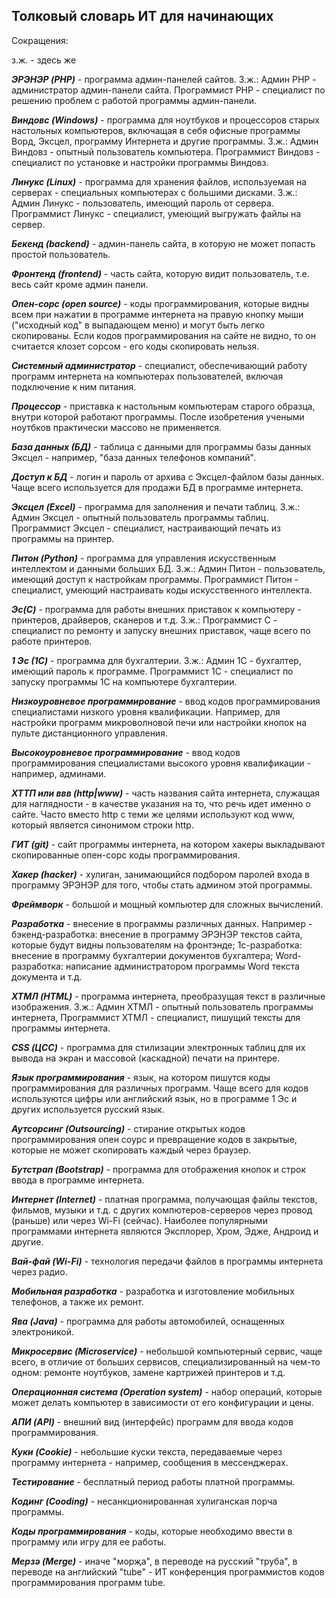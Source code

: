 ## Толковый словарь ИТ для начинающих

Сокращения:

з.ж. - здесь же

***ЭРЭНЭР (PHP)*** - программа админ-панелей сайтов. З.ж.: Админ РНР - администратор админ-панели сайта. Программист РНР - специалист по решению проблем с работой программы админ-панели. 

***Виндовс (Windows)*** - программа для ноутбуков и процессоров старых настольных компьютеров, включащая в себя офисные программы Ворд, Эксцел, программу Интернета и другие программы. З.ж.: Админ Виндовз - опытный пользователь компьютера. Программист Виндовз - специалист по установке и настройки программы Виндовз.

***Линукс (Linux)*** - программа для хранения файлов, используемая на серверах - специальных компьютерах с большими дисками. З.ж.: Админ Линукс - пользователь, имеющий пароль от сервера. Программист Линукс - специалист, умеющий выгружать файлы на сервер. 

***Бекенд (backend)*** - админ-панель сайта, в которую не может попасть простой пользователь. 

***Фронтенд (frontend)*** - часть сайта, которую видит пользователь, т.е. весь сайт кроме админ панели. 

***Опен-сорс (open source)*** - коды программирования, которые видны всем при нажатии в программе интернета на правую кнопку мыши ("исходный код" в выпадающем меню) и могут быть легко скопированы. Если кодов программирования на сайте не видно, то он считается клозет сорсом - его коды скопировать нельзя. 

***Системный администратор*** - специалист, обеспечивающий работу программ интернета на компьютерах пользователей, включая подключение к ним питания.

***Процессор*** - приставка к настольным компьютерам старого образца, внутри которой работают программы. После изобретения учеными ноутбков практически массово не применяется.

***База данных (БД)*** - таблица с данными для программы базы данных Эксцел - например, "база данных телефонов компаний".

***Доступ к БД*** - логин и пароль от архива с Эксцел-файлом базы данных. Чаще всего используется для продажи БД в программе интернета. 

***Эксцел (Excel)*** - программа для заполнения и печати таблиц. З.ж.: Админ Эксцел - опытный пользователь программы таблиц. Программист Эксцел - специалист, настраивающий печать из программы на принтер.

***Питон (Python)*** - программа для управления искусственным интеллектом и данными больших БД. З.ж.: Админ Питон - пользователь, имеющий доступ к настройкам программы. Программист Питон - специалист, умеющий настраивать коды искусственного интеллекта. 

***Эс(C)*** - программа для работы внешних приставок к компьютеру - принтеров, драйверов, сканеров и т.д. З.ж.: Программист С - специалист по ремонту и запуску внешних приставок, чаще всего по работе принтеров. 

***1 Эс (1C)*** - программа для бухгалтерии.  З.ж.: Админ 1С - бухгалтер, имеющий пароль к программе. Программист 1С - специалист по запуску программы 1С на компьютере бухгалтерии. 

***Низкоуровневое программирование*** - ввод кодов программирования специалистами низкого уровня квалификации. Например, для настройки программ микроволновой печи или настройки кнопок на пульте дистанционного управления. 

***Высокоуровневое программирование*** - ввод кодов программирования специалистами высокого уровня квалификации - например, админами. 

***ХТТП или ввв (http|www)*** - часть названия сайта интернета, служащая для наглядности  - в качестве указания на то, что речь идет именно о сайте. Часто вместо http с теми же целями используют код www, который является синонимом строки http. 

***ГИТ (git)*** - сайт программы интернета, на котором хакеры выкладывают скопированные опен-сорс коды программирования. 

***Хакер (hacker)*** - хулиган, занимающийся подбором паролей входа в программу ЭРЭНЭР для того, чтобы стать админом этой программы. 

***Фреймворк*** - большой и мощный компьютер для сложных вычислений. 

***Разработка*** - внесение в программы различных данных. Например - бэкенд-разработка: внесение в программу ЭРЭНЭР текстов сайта, которые будут видны пользователям на фронтэнде; 1с-разработка: внесение в программу бухгалтерии документов бухгалтера; Word-разработка: написание администратором программы Word текста документа и т.д.

***ХТМЛ (HTML)*** - программа интернета, преобразущая текст в различные изображения.  З.ж.: Админ ХТМЛ - опытный пользователь программы интернета, Программист ХТМЛ - специалист, пишущий тексты для программы интернета. 

***CSS (ЦСС)*** - программа для стилизации электронных таблиц для их вывода на экран и массовой (каскадной) печати на принтере. 

***Язык программирования*** - язык, на котором пишутся коды программирования для различных программ. Чаще всего для кодов используются цифры или английский язык, но в программе 1 Эс и других используется русский язык. 

***Аутсорсинг (Outsourcing)*** - стирание открытых кодов программирования опен соурс и превращение кодов в закрытые, которые не может скопировать каждый через браузер.

***Бутстрап (Bootstrap)*** - программа для отображения кнопок и строк ввода в программе интернета.

***Интернет (Internet)*** - платная программа, получающая файлы текстов, фильмов, музыки и т.д. с других компютеров-серверов
через провод (раньше) или через Wi-Fi (сейчас). Наиболее популярными программами интернета являются Эксплорер, Хром, Эдже, Андроид и другие.

***Вай-фай (Wi-Fi)*** - технология передачи файлов в программы интернета через радио. 

***Мобильная разработка*** - разработка и изготовление мобильных телефонов, а также их ремонт. 

***Ява (Java)*** - программа для работы автомобилей, оснащенных электроникой. 

***Микросервис (Microservice)*** - небольшой компьютерный сервис, чаще всего, в отличие от больших сервисов, специализированный на чем-то одном: ремонте ноутбуков, замене картрижей принтеров и т.д.

***Операционная система (Operation system)*** - набор операций, которые может делать компьютер в зависимости от его конфигурации и цены. 

***АПИ (API)*** - внешний вид (интерфейс) программ для ввода кодов программирования.

***Куки (Cookie)*** - небольшие куски текста, передаваемые через программу интернета - например, сообщения в мессенджерах.

***Тестирование*** - бесплатный период работы платной программы. 

***Кодинг (Cooding)*** - несанкционированная хулиганская порча программы. 

***Коды программирования*** - коды, которые необходимо ввести в программу или игру для ее работы. 

***Мерзә (Merge)*** - иначе "морҗа", в переводе на русский "труба", в переводе на английский "tube" - ИТ конференция  программистов кодов программирования программ tube. 

